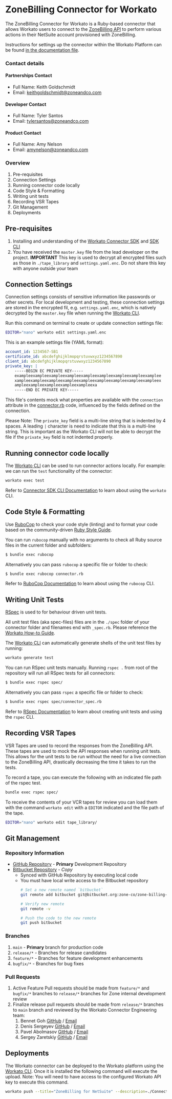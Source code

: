 # ZoneBilling Connector for Workato

The ZoneBilling Connector for Workato is a Ruby-based connector that allows Workato users to connect to the [ZoneBilling API](https://zab-docs.zoneandco.com/) to perform various actions in their NetSuite account provisioned with ZoneBilling. 

Instructions for settings up the connector within the Workato Platform can be found [in the documentation file](DOCUMENTATION.md).

### Contact details

#### Partnerships Contact
- Full Name: Keith Goldschmidt
- Email: [keithgoldschmidt@zoneandco.com](mailto:keithgoldschmidt@zoneandco.com)

#### Developer Contact
- Full Name: Tyler Santos
- Email: [tylersantos@zoneandco.com](mailto:tylersantos@zoneandco.com)

#### Product Contact
- Full Name: Amy Nelson
- Email: [amynelson@zoneandco.com](mailto:amynelson@zoneandco.com)

### Overview ###
1. Pre-requisites
2. Connection Settings
3. Running connector code locally
4. Code Style & Formatting
5. Writing unit tests
6. Recording VSR Tapes
7. Git Management
8. Deployments

## Pre-requisites
1. Installing and understanding of the [Workato Connector SDK](https://docs.workato.com/developing-connectors/sdk.html) and [SDK CLI](https://docs.workato.com/developing-connectors/sdk/cli.html#sdk-cli)
2. You have received the `master.key` file from the lead developer on the project. **IMPORTANT** This key is used to decrypt all encrypted files such as those in `./tape_library` and `settings.yaml.enc`. Do not share this key with anyone outside your team

## Connection Settings
Connection settings consists of sensitive information like passwords or other secrets. For local development and testing, these connection settings are stored in the encrypted fil, e.g. `settings.yaml.enc`, which is natively decrypted by the `master.key` file when running the [Workato CLI](https://docs.workato.com/developing-connectors/sdk/cli.html#sdk-cli).

Run this command on terminal to create or update connection settings file:

```bash
EDITOR="nano" workato edit settings.yaml.enc
```

This is an example settings file (YAML format):

```yaml
account_id: 1234567-SB1
certificate_id: abcdefghijklmopqrstuvwxyz1234567890
client_id: abcdefghijklmopqrstuvwxyz1234567890
private_key: |
    -----BEGIN EC PRIVATE KEY-----
    exampleexampleexampleexampleexampleexampleexampleexampleexamplee
    xampleexampleexampleexampleexampleexampleexampleexampleexampleex
    ampleexampleexampleexampleexampleexa
    -----END EC PRIVATE KEY-----
```

This file's contents mock what properties are available with the `connection` attribute in the [connector.rb](connector.rb) code, influenced by the fields defined on the connection.

Please Note:
The `private_key` field is a multi-line string that is indented by 4 spaces. A leading `|` character is need to indicate that this is a multi-line string. This is important as the Workato CLI will not be able to decrypt the file if the `private_key` field is not indented properly.


## Running connector code locally
The [Workato CLI](https://docs.workato.com/developing-connectors/sdk/cli.html#sdk-cli) can be used to run connector actions locally. For example: we can run the `test` functionality of the connector:

```bash
workato exec test
```

Refer to [Connector SDK CLI Documentation](https://docs.workato.com/developing-connectors/sdk/cli/guides/getting-started.html) to learn about using the `workato` CLI.

## Code Style & Formatting

Use [RuboCop](https://rubocop.org/) to check your code style (linting) and to format your code based on the community-driven [Ruby Style Guide](https://rubystyle.guide/).

You can run `rubocop` manually with no arguments to check all Ruby source files in the current folder and subfolders:

```bash
$ bundle exec rubocop
```

Alternatively you can pass `rubocop` a specific file or folder to check:

```bash
$ bundle exec rubocop connector.rb
```

Refer to [RuboCop Documentation](https://docs.rubocop.org/rubocop/1.12/usage/basic_usage.html) to learn about using the `rubocop` CLI.

## Writing Unit Tests

[RSpec](https://rspec.info/) is used to for behaviour driven unit tests.

All unit test files (aka spec-files) files are in the `./spec` folder of your connector folder and filenames end with `_spec.rb`. Please reference the [Workato How-to Guide](https://docs.workato.com/developing-connectors/sdk/cli/guides/rspec/writing_tests.html).

The [Workato CLI](https://docs.workato.com/developing-connectors/sdk/cli/guides/rspec/writing_tests.html#generating-your-tests) can automatically generate shells of the unit test files by running:

```bash
workato generate test
```

You can run RSpec unit tests manually. Running `rspec .` from root of the repository will run all RSpec tests for all connectors:

```bash
$ bundle exec rspec spec/
```

Alternatively you can pass `rspec` a specific file or folder to check:

```bash
$ bundle exec rspec spec/connector_spec.rb
```

Refer to [RSpec Documentation](https://rspec.info/documentation/3.10/rspec-core/#basic-structure) to learn about creating unit tests and using the `rspec` CLI.

## Recording VSR Tapes

VSR Tapes are used to record the responses from the ZoneBilling API. These tapes are used to mock the API responses when running unit tests. This allows for the unit tests to be run without the need for a live connection to the ZoneBilling API, drastically decreasing the time it takes to run the tests.

To record a tape, you can execute the following with an indicated file path of the rspec test.
```bash
bundle exec rspec spec/
```

To receive the contents of your VCR tapes for review you can load them with the command `workato edit` with a `EDITOR` indicated and the file path of the tape. 
```bash
EDITOR="nano" workato edit tape_library/
```

## Git Management

### Repository Information ###
* [GitHub Repository](https://github.com/Zone-Co/zonebilling-workato-connector) - **Primary** Development Repository
* [Bitbucket Repository](https://bitbucket.org/zone-co/zone-billing-workato-connector/src/master/) - _Copy_
  * Synced with GitHub Repository by executing local code
  * You must have local write access to the Bitbucket repository
    ```bash
    # Set a new remote named `bitbucket`
    git remote add bitbucket git@bitbucket.org:zone-co/zone-billing-workato-connector.git
    ```
    ```bash
    # Verify new remote
    git remote -v
    ```
    ```bash
    # Push the code to the new remote
    git push bitbucket
    ```

### Branches
1. `main` - **Primary** branch for production code
2. `release/*` - Branches for release candidates
3. `feature/*` - Branches for feature development enhancements
4. `bugfix/*` - Branches for bug fixes

### Pull Requests
1. Active Feature Pull requests should be made from `feature/*` and `bugfix/*` branches to `release/*` branches for Zone internal development review
2. Finalize release pull requests should be made from `release/*` branches to `main` branch and reviewed by the Workato Connector Engineering team:
   1. Bennet Goh [GitHub](https://github.com/bennettgo) / [Email](mailto:bennett.goh@workato.com)
   2. Denis Sergeyev [GitHub](https://github.com/den-sergeyev-workao) / [Email](mailto:denis.sergeyev@workato.com)
   3. Pavel Abolmasov [GitHub](https://github.com/pavel-workato) / [Email](mailto:pavel.abolmasov@workato.com)
   4. Sergey Zaretskiy [GitHub](https://github.com/szaretsky) / [Email](mailto:szaretsky@workato.com)

## Deployments
The Workato connector can be deployed to the Workato platform using the [Workato CLI](https://docs.workato.com/developing-connectors/sdk/cli.html#sdk-cli). 
Once it is installed the following command will execute the upload. Note: You will need to have access to the configured Workato API key to execute this command.
```bash
workato push --title="ZoneBilling for NetSuite" --description=./Connector_details.md --logo=./logo.png --connector=./connector.rb --api-token= ##Insert API Token Here##
```
